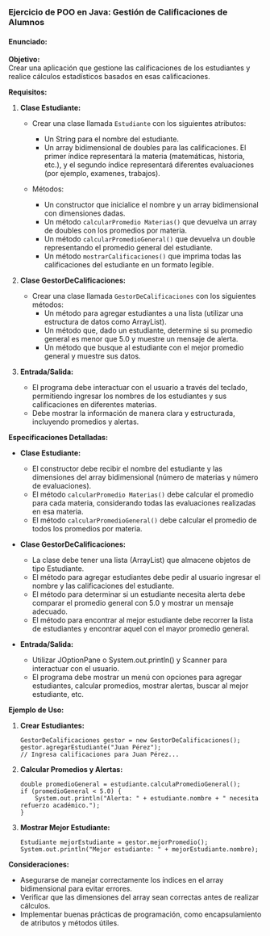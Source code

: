 
### Ejercicio de POO en Java: Gestión de Calificaciones de Alumnos

#### Enunciado:

**Objetivo:**  
Crear una aplicación que gestione las calificaciones de los estudiantes y realice cálculos estadísticos basados en esas calificaciones.

**Requisitos:**

1. **Clase Estudiante:**
    - Crear una clase llamada `Estudiante` con los siguientes atributos:
        - Un String para el nombre del estudiante.
        - Un array bidimensional de doubles para las calificaciones. El primer índice representará la materia (matemáticas, historia, etc.), y el segundo índice representará diferentes evaluaciones (por ejemplo, examenes, trabajos).

    - Métodos:
        - Un constructor que inicialice el nombre y un array bidimensional con dimensiones dadas.
        - Un método `calcularPromedio Materias()` que devuelva un array de doubles con los promedios por materia.
        - Un método `calcularPromedioGeneral()` que devuelva un double representando el promedio general del estudiante.
        - Un método `mostrarCalificaciones()` que imprima todas las calificaciones del estudiante en un formato legible.

2. **Clase GestorDeCalificaciones:**
    - Crear una clase llamada `GestorDeCalificaciones` con los siguientes métodos:
        - Un método para agregar estudiantes a una lista (utilizar una estructura de datos como ArrayList).
        - Un método que, dado un estudiante, determine si su promedio general es menor que 5.0 y muestre un mensaje de alerta.
        - Un método que busque al estudiante con el mejor promedio general y muestre sus datos.

3. **Entrada/Salida:**
    - El programa debe interactuar con el usuario a través del teclado, permitiendo ingresar los nombres de los estudiantes y sus calificaciones en diferentes materias.
    - Debe mostrar la información de manera clara y estructurada, incluyendo promedios y alertas.

**Especificaciones Detalladas:**

- **Clase Estudiante:**
    - El constructor debe recibir el nombre del estudiante y las dimensiones del array bidimensional (número de materias y número de evaluaciones).
    - El método `calcularPromedio Materias()` debe calcular el promedio para cada materia, considerando todas las evaluaciones realizadas en esa materia.
    - El método `calcularPromedioGeneral()` debe calcular el promedio de todos los promedios por materia.

- **Clase GestorDeCalificaciones:**
    - La clase debe tener una lista (ArrayList) que almacene objetos de tipo Estudiante.
    - El método para agregar estudiantes debe pedir al usuario ingresar el nombre y las calificaciones del estudiante.
    - El método para determinar si un estudiante necesita alerta debe comparar el promedio general con 5.0 y mostrar un mensaje adecuado.
    - El método para encontrar al mejor estudiante debe recorrer la lista de estudiantes y encontrar aquel con el mayor promedio general.

- **Entrada/Salida:**
    - Utilizar JOptionPane o System.out.println() y Scanner para interactuar con el usuario.
    - El programa debe mostrar un menú con opciones para agregar estudiantes, calcular promedios, mostrar alertas, buscar al mejor estudiante, etc.

**Ejemplo de Uso:**

1. **Crear Estudiantes:**
   ```
   GestorDeCalificaciones gestor = new GestorDeCalificaciones();
   gestor.agregarEstudiante("Juan Pérez");
   // Ingresa calificaciones para Juan Pérez...
   ```

2. **Calcular Promedios y Alertas:**
   ```
   double promedioGeneral = estudiante.calculaPromedioGeneral();
   if (promedioGeneral < 5.0) {
       System.out.println("Alerta: " + estudiante.nombre + " necesita refuerzo académico.");
   }
   ```

3. **Mostrar Mejor Estudiante:**
   ```
   Estudiante mejorEstudiante = gestor.mejorPromedio();
   System.out.println("Mejor estudiante: " + mejorEstudiante.nombre);
   ```

**Consideraciones:**

- Asegurarse de manejar correctamente los índices en el array bidimensional para evitar errores.
- Verificar que las dimensiones del array sean correctas antes de realizar cálculos.
- Implementar buenas prácticas de programación, como encapsulamiento de atributos y métodos útiles.